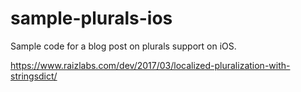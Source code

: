 # sample-plurals-ios
Sample code for a blog post on plurals support on iOS.

https://www.raizlabs.com/dev/2017/03/localized-pluralization-with-stringsdict/
